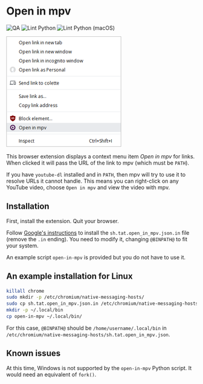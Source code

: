 # Open in mpv

![QA](https://github.com/Tatsh/open-in-mpv/workflows/QA/badge.svg)
![Lint Python](https://github.com/Tatsh/open-in-mpv/workflows/Lint%20python/badge.svg)
![Lint Python (macOS)](https://github.com/Tatsh/open-in-mpv/workflows/Lint%20python%20(macOS)/badge.svg)

![Context menu item](context-item.png)

This browser extension displays a context menu item _Open in mpv_ for links. When clicked it will pass the URL of the link to mpv (which must be `PATH`).

If you have `youtube-dl` installed and in `PATH`, then mpv will try to use it to resolve URLs it cannot handle. This means you can right-click on any YouTube video, choose `Open in mpv` and view the video with mpv.

## Installation

First, install the extension. Quit your browser.

Follow [Google's instructions](https://developer.chrome.com/extensions/nativeMessaging#native-messaging-host-location) to install the `sh.tat.open_in_mpv.json.in` file (remove the `.in` ending). You need to modify it, changing `@BINPATH@` to fit your system.

An example script `open-in-mpv` is provided but you do not have to use it.

## An example installation for Linux

```sh
killall chrome
sudo mkdir -p /etc/chromium/native-messaging-hosts/
sudo cp sh.tat.open_in_mpv.json.in /etc/chromium/native-messaging-hosts/sh.tat.open_in_mpv.json
mkdir -p ~/.local/bin
cp open-in-mpv ~/.local/bin/
```

For this case, `@BINPATH@` should be `/home/username/.local/bin` in `/etc/chromium/native-messaging-hosts/sh.tat.open_in_mpv.json`.

## Known issues

At this time, Windows is not supported by the `open-in-mpv` Python script. It would need an equivalent of `fork()`.
